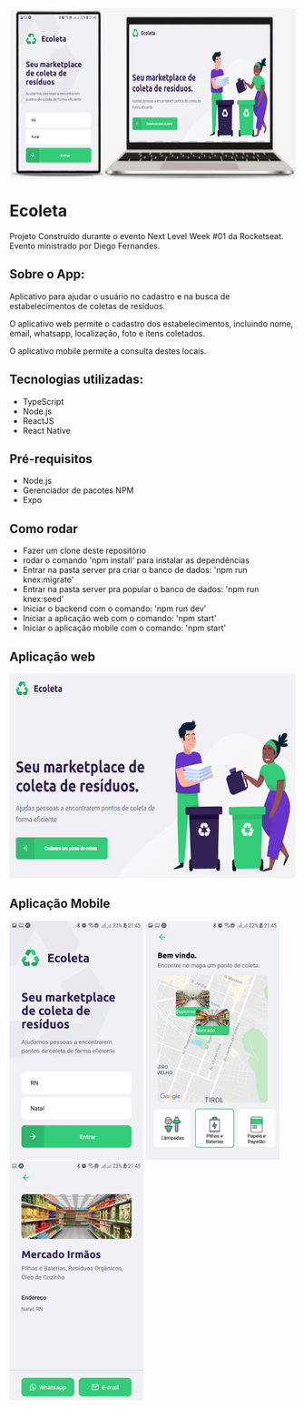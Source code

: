 <img src="image/capa.png" witdh="300" height="300" align="center">

# Ecoleta

Projeto Construído durante o evento Next Level Week #01 da Rocketseat. Evento ministrado por Diego Fernandes.


## Sobre o App:
Aplicativo para ajudar o usuário no cadastro e na busca de estabelecimentos de coletas de resíduos.  

O aplicativo web permite o cadastro dos estabelecimentos, incluindo nome, email, whatsapp, localização, foto e itens coletados.  

O aplicativo mobile permite a consulta destes locais.


## Tecnologias utilizadas:

* TypeScript
* Node.js
* ReactJS
* React Native

## Pré-requisitos
* Node.js
* Gerenciador de pacotes NPM
* Expo

## Como rodar
* Fazer um clone deste repositório
* rodar o comando 'npm install' para instalar as dependências
* Entrar na pasta server pra criar o banco de dados: 'npm run knex:migrate'
* Entrar na pasta server pra popular o banco de dados: 'npm run knex:seed'
* Iniciar o backend com o comando: 'npm run dev'
* Iniciar a aplicação web com o comando: 'npm start'
* Iniciar o aplicação mobile com o comando: 'npm start'

## Aplicação web
<img src="image/web-home.PNG" witdh="360" height="360">

## Aplicação Mobile
<p>
<img src="image/mobile-home.png" height="420">
<img src="image/mobile-points.png" height="420">
<img src="image/mobile-detail.png" height="420">
  </p>
